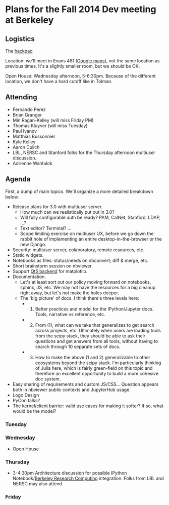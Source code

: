 # Plans for the Fall 2014 Dev meeting at Berkeley

## Logistics

The [hackpad](https://ipython.hackpad.com/September-2014-dev-meeting-ae0k03Xl2H9)

Location: we'll meet in Evans 481 ([Google maps](https://www.google.fr/maps/place/Evans+Hall,+University+of+California,+Berkeley,+Berkeley,+CA+94709,+USA/@37.8736514,-122.2577944,17z/data=!3m1!4b1!4m2!3m1!1s0x80857c24710a32ef:0x555901244b6a4c65)), not the same location as previous times. It's a slightly smaller room, but we should be OK.

Open House: Wednesday afternoon, 5-6:30pm.  Because of the different location, we don't have a hard cutoff like in Tolman.

## Attending

* Fernando Perez
* Brian Granger
* Min Ragan-Kelley (will miss Friday PM)
* Thomas Kluyver (will miss Tuesday)
* Paul Ivanov
* Matthias Bussonnier
* Kyle Kelley
* Aaron Culich
* LBL, NERSC and Stanford folks for the Thursday afternoon multiuser discussion.
* Adrienne Wantulok

## Agenda

First, a dump of main topics. We'll organize a more detailed breakdown below.

* Release plans for 3.0 with multiuser server.
  - How much can we realistically put out in 3.0?
  - Will fully configurable auth be ready? PAM, CalNet, Stanford, LDAP, ...?
  - Text editor? Terminal? ...
  - Scope limiting exercise on multiuser UX, before we go down the rabbit hole of implementing an entire
    desktop-in-the-browser or the new Django.
* Security: multiuser server, colaboratory, remote resources, etc. 
* Static widgets.
* Notebooks as files: status/needs on nbconvert; diff & merge, etc.
* Short brainstorm session on nbviewer.
* Support [Qt5 backend](http://matplotlib.org/1.4.0/users/whats_new.html#qt5-backend) for matplotlib.
* Documentation. 
  - Let's at least sort out our policy moving forward on notebooks, sphinx, JS, etc.  We may not have the resources for a big cleanup right away, but let's not make the holes deeper.
  - The 'big picture' of docs. I think there's three levels here:
    + 1) Better practices and model for the IPython/Jupyter docs. Tools, narrative vs reference, etc.
    + 2) From (1), what can we take that generalizes to get search across projects, etc. Ultimately when users are loading tools from the scipy stack, they should be able to ask their questions and get answers from all tools, without having to search through 10 separate sets of docs.
    + 3) How to make the above (1 and 2) generalizable to other ecosystems beyond the scipy stack. I'm particularly thinking of Julia here, which is fairly green-field on this topic and therefore an excellent opportunity to build a more cohesive doc system.
* Easy sharing of requirements and custom JS/CSS... Question appears both in nbviewer public contexts and JupyterHub usage.
* Logo Design
* PyCon talks?
* The kernel/client barrier: valid use cases for making it softer? If so, what would be the model?

### Tuesday

### Wednesday

* Open House

### Thursday
* 3-4:30pm Architecture discussion for possible IPython Notebook/[Berkeley Research Computing](http://research-it.berkeley.edu/brc) integration. Folks from LBL and NERSC may also attend.

### Friday
